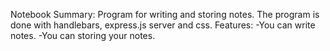 Notebook
Summary:
Program for writing and storing notes. The program is done with handlebars, express.js server and css.
Features:
-You can write notes.
-You can storing your notes.